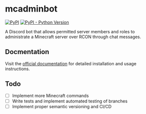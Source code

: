 # mcadminbot

[![PyPI](https://img.shields.io/pypi/v/mcadminbot?style=plastic)](https://pypi.org/project/mcadminbot/)
[![PyPI - Python Version](https://img.shields.io/pypi/pyversions/mcadminbot?style=plastic)](https://pypi.org/project/mcadminbot/)

A Discord bot that allows permitted server members and roles to administrate a Minecraft server over RCON through chat messages.

## Docmentation

Visit the [official documentation](https://mcadminbot.readthedocs.io/en/latest/) for detailed installation and usage instructions.

## Todo

* [ ] Implement more Minecraft commands
* [ ] Write tests and implement automated testing of branches
* [ ] Implement proper semantic versioning and CI/CD
